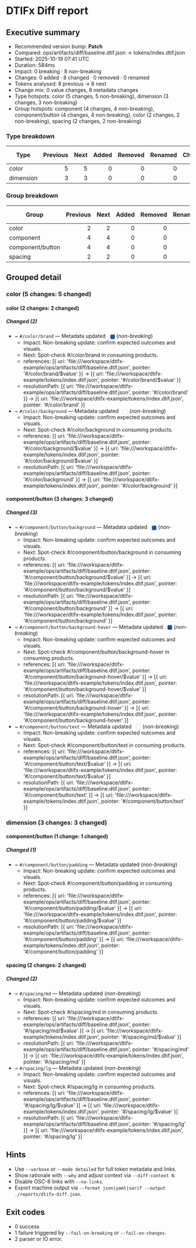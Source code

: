 # DTIFx Diff report

## Executive summary
- Recommended version bump: **Patch**
- Compared: ops/artifacts/diff/baseline.dtif.json → tokens/index.dtif.json
- Started: 2025-10-19 07:41 UTC
- Duration: 584ms
- Impact: 0 breaking · 8 non-breaking
- Changes: 0 added · 8 changed · 0 removed · 0 renamed
- Tokens analysed: 8 previous → 8 next
- Change mix: 0 value changes, 8 metadata changes
- Type hotspots: color (5 changes, 5 non-breaking), dimension (3 changes, 3 non-breaking)
- Group hotspots: component (4 changes, 4 non-breaking), component/button (4 changes, 4 non-breaking), color (2 changes, 2 non-breaking), spacing (2 changes, 2 non-breaking)

### Type breakdown
| Type | Previous | Next | Added | Removed | Renamed | Changed | Value changes | Metadata changes | Unchanged | Breaking | Non-breaking |
| --- | ---: | ---: | ---: | ---: | ---: | ---: | ---: | ---: | ---: | ---: | ---: |
| color | 5 | 5 | 0 | 0 | 0 | 5 | 0 | 5 | 0 | 0 | 5 |
| dimension | 3 | 3 | 0 | 0 | 0 | 3 | 0 | 3 | 0 | 0 | 3 |

### Group breakdown
| Group | Previous | Next | Added | Removed | Renamed | Changed | Value changes | Metadata changes | Unchanged | Breaking | Non-breaking |
| --- | ---: | ---: | ---: | ---: | ---: | ---: | ---: | ---: | ---: | ---: | ---: |
| color | 2 | 2 | 0 | 0 | 0 | 2 | 0 | 2 | 0 | 0 | 2 |
| component | 4 | 4 | 0 | 0 | 0 | 4 | 0 | 4 | 0 | 0 | 4 |
| component/button | 4 | 4 | 0 | 0 | 0 | 4 | 0 | 4 | 0 | 0 | 4 |
| spacing | 2 | 2 | 0 | 0 | 0 | 2 | 0 | 2 | 0 | 0 | 2 |

## Grouped detail

### color (5 changes: 5 changed)

#### color (2 changes: 2 changed)
##### Changed (2)
- ~ `#/color/brand` — Metadata updated <span style="display:inline-block;width:0.75rem;height:0.75rem;border-radius:0.25rem;border:1px solid #d0d7de;vertical-align:middle;margin-left:0.5rem;background:#0E5CAD;" aria-label="#0E5CAD" title="#0E5CAD"></span> (_non-breaking_)
  - Impact: Non-breaking update: confirm expected outcomes and visuals.
  - Next: Spot-check #/color/brand in consuming products.
  - references: [{ uri: 'file:///workspace/dtifx-example/ops/artifacts/diff/baseline.dtif.json', pointer: '#/color/brand/$value' }] → [{ uri: 'file:///workspace/dtifx-example/tokens/index.dtif.json', pointer: '#/color/brand/$value' }]
  - resolutionPath: [{ uri: 'file:///workspace/dtifx-example/ops/artifacts/diff/baseline.dtif.json', pointer: '#/color/brand' }] → [{ uri: 'file:///workspace/dtifx-example/tokens/index.dtif.json', pointer: '#/color/brand' }]
- ~ `#/color/background` — Metadata updated <span style="display:inline-block;width:0.75rem;height:0.75rem;border-radius:0.25rem;border:1px solid #d0d7de;vertical-align:middle;margin-left:0.5rem;background:#FFFFFF;" aria-label="#FFFFFF" title="#FFFFFF"></span> (_non-breaking_)
  - Impact: Non-breaking update: confirm expected outcomes and visuals.
  - Next: Spot-check #/color/background in consuming products.
  - references: [{ uri: 'file:///workspace/dtifx-example/ops/artifacts/diff/baseline.dtif.json', pointer: '#/color/background/$value' }] → [{ uri: 'file:///workspace/dtifx-example/tokens/index.dtif.json', pointer: '#/color/background/$value' }]
  - resolutionPath: [{ uri: 'file:///workspace/dtifx-example/ops/artifacts/diff/baseline.dtif.json', pointer: '#/color/background' }] → [{ uri: 'file:///workspace/dtifx-example/tokens/index.dtif.json', pointer: '#/color/background' }]

#### component/button (3 changes: 3 changed)
##### Changed (3)
- ~ `#/component/button/background` — Metadata updated <span style="display:inline-block;width:0.75rem;height:0.75rem;border-radius:0.25rem;border:1px solid #d0d7de;vertical-align:middle;margin-left:0.5rem;background:#0E5CAD;" aria-label="#0E5CAD" title="#0E5CAD"></span> (_non-breaking_)
  - Impact: Non-breaking update: confirm expected outcomes and visuals.
  - Next: Spot-check #/component/button/background in consuming products.
  - references: [{ uri: 'file:///workspace/dtifx-example/ops/artifacts/diff/baseline.dtif.json', pointer: '#/component/button/background/$value' }] → [{ uri: 'file:///workspace/dtifx-example/tokens/index.dtif.json', pointer: '#/component/button/background/$value' }]
  - resolutionPath: [{ uri: 'file:///workspace/dtifx-example/ops/artifacts/diff/baseline.dtif.json', pointer: '#/component/button/background' }] → [{ uri: 'file:///workspace/dtifx-example/tokens/index.dtif.json', pointer: '#/component/button/background' }]
- ~ `#/component/button/background-hover` — Metadata updated <span style="display:inline-block;width:0.75rem;height:0.75rem;border-radius:0.25rem;border:1px solid #d0d7de;vertical-align:middle;margin-left:0.5rem;background:#0C529A;" aria-label="#0C529A" title="#0C529A"></span> (_non-breaking_)
  - Impact: Non-breaking update: confirm expected outcomes and visuals.
  - Next: Spot-check #/component/button/background-hover in consuming products.
  - references: [{ uri: 'file:///workspace/dtifx-example/ops/artifacts/diff/baseline.dtif.json', pointer: '#/component/button/background-hover/$value' }] → [{ uri: 'file:///workspace/dtifx-example/tokens/index.dtif.json', pointer: '#/component/button/background-hover/$value' }]
  - resolutionPath: [{ uri: 'file:///workspace/dtifx-example/ops/artifacts/diff/baseline.dtif.json', pointer: '#/component/button/background-hover' }] → [{ uri: 'file:///workspace/dtifx-example/tokens/index.dtif.json', pointer: '#/component/button/background-hover' }]
- ~ `#/component/button/text` — Metadata updated <span style="display:inline-block;width:0.75rem;height:0.75rem;border-radius:0.25rem;border:1px solid #d0d7de;vertical-align:middle;margin-left:0.5rem;background:#FFFFFF;" aria-label="#FFFFFF" title="#FFFFFF"></span> (_non-breaking_)
  - Impact: Non-breaking update: confirm expected outcomes and visuals.
  - Next: Spot-check #/component/button/text in consuming products.
  - references: [{ uri: 'file:///workspace/dtifx-example/ops/artifacts/diff/baseline.dtif.json', pointer: '#/component/button/text/$value' }] → [{ uri: 'file:///workspace/dtifx-example/tokens/index.dtif.json', pointer: '#/component/button/text/$value' }]
  - resolutionPath: [{ uri: 'file:///workspace/dtifx-example/ops/artifacts/diff/baseline.dtif.json', pointer: '#/component/button/text' }] → [{ uri: 'file:///workspace/dtifx-example/tokens/index.dtif.json', pointer: '#/component/button/text' }]

### dimension (3 changes: 3 changed)

#### component/button (1 change: 1 changed)
##### Changed (1)
- ~ `#/component/button/padding` — Metadata updated (_non-breaking_)
  - Impact: Non-breaking update: confirm expected outcomes and visuals.
  - Next: Spot-check #/component/button/padding in consuming products.
  - references: [{ uri: 'file:///workspace/dtifx-example/ops/artifacts/diff/baseline.dtif.json', pointer: '#/component/button/padding/$value' }] → [{ uri: 'file:///workspace/dtifx-example/tokens/index.dtif.json', pointer: '#/component/button/padding/$value' }]
  - resolutionPath: [{ uri: 'file:///workspace/dtifx-example/ops/artifacts/diff/baseline.dtif.json', pointer: '#/component/button/padding' }] → [{ uri: 'file:///workspace/dtifx-example/tokens/index.dtif.json', pointer: '#/component/button/padding' }]

#### spacing (2 changes: 2 changed)
##### Changed (2)
- ~ `#/spacing/md` — Metadata updated (_non-breaking_)
  - Impact: Non-breaking update: confirm expected outcomes and visuals.
  - Next: Spot-check #/spacing/md in consuming products.
  - references: [{ uri: 'file:///workspace/dtifx-example/ops/artifacts/diff/baseline.dtif.json', pointer: '#/spacing/md/$value' }] → [{ uri: 'file:///workspace/dtifx-example/tokens/index.dtif.json', pointer: '#/spacing/md/$value' }]
  - resolutionPath: [{ uri: 'file:///workspace/dtifx-example/ops/artifacts/diff/baseline.dtif.json', pointer: '#/spacing/md' }] → [{ uri: 'file:///workspace/dtifx-example/tokens/index.dtif.json', pointer: '#/spacing/md' }]
- ~ `#/spacing/lg` — Metadata updated (_non-breaking_)
  - Impact: Non-breaking update: confirm expected outcomes and visuals.
  - Next: Spot-check #/spacing/lg in consuming products.
  - references: [{ uri: 'file:///workspace/dtifx-example/ops/artifacts/diff/baseline.dtif.json', pointer: '#/spacing/lg/$value' }] → [{ uri: 'file:///workspace/dtifx-example/tokens/index.dtif.json', pointer: '#/spacing/lg/$value' }]
  - resolutionPath: [{ uri: 'file:///workspace/dtifx-example/ops/artifacts/diff/baseline.dtif.json', pointer: '#/spacing/lg' }] → [{ uri: 'file:///workspace/dtifx-example/tokens/index.dtif.json', pointer: '#/spacing/lg' }]

## Hints
- Use `--verbose` or `--mode detailed` for full token metadata and links.
- Show rationale with `--why` and adjust context via `--diff-context N`.
- Disable OSC-8 links with `--no-links`.
- Export machine output via `--format json|yaml|sarif --output ./reports/dtifx-diff.json`.

## Exit codes
- 0 success
- 1 failure triggered by `--fail-on-breaking` or `--fail-on-changes`.
- 2 parser or IO error.
